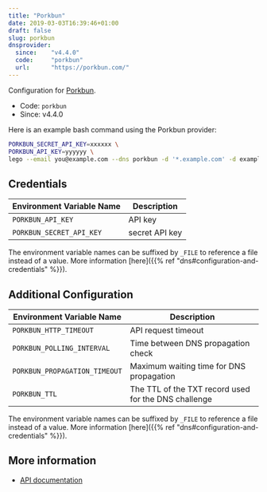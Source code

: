 ```yaml
---
title: "Porkbun"
date: 2019-03-03T16:39:46+01:00
draft: false
slug: porkbun
dnsprovider:
  since:    "v4.4.0"
  code:     "porkbun"
  url:      "https://porkbun.com/"
---
```


<!-- THIS DOCUMENTATION IS AUTO-GENERATED. PLEASE DO NOT EDIT. -->
<!-- providers/dns/porkbun/porkbun.toml -->
<!-- THIS DOCUMENTATION IS AUTO-GENERATED. PLEASE DO NOT EDIT. -->


Configuration for [Porkbun](https://porkbun.com/).


<!--more-->

- Code: `porkbun`
- Since: v4.4.0


Here is an example bash command using the Porkbun provider:

```bash
PORKBUN_SECRET_API_KEY=xxxxxx \
PORKBUN_API_KEY=yyyyyy \
lego --email you@example.com --dns porkbun -d '*.example.com' -d example.com run
```




## Credentials

| Environment Variable Name | Description |
|-----------------------|-------------|
| `PORKBUN_API_KEY` | API key |
| `PORKBUN_SECRET_API_KEY` | secret API key |

The environment variable names can be suffixed by `_FILE` to reference a file instead of a value.
More information [here]({{% ref "dns#configuration-and-credentials" %}}).


## Additional Configuration

| Environment Variable Name | Description |
|--------------------------------|-------------|
| `PORKBUN_HTTP_TIMEOUT` | API request timeout |
| `PORKBUN_POLLING_INTERVAL` | Time between DNS propagation check |
| `PORKBUN_PROPAGATION_TIMEOUT` | Maximum waiting time for DNS propagation |
| `PORKBUN_TTL` | The TTL of the TXT record used for the DNS challenge |

The environment variable names can be suffixed by `_FILE` to reference a file instead of a value.
More information [here]({{% ref "dns#configuration-and-credentials" %}}).




## More information

- [API documentation](https://porkbun.com/api/json/v3/documentation)

<!-- THIS DOCUMENTATION IS AUTO-GENERATED. PLEASE DO NOT EDIT. -->
<!-- providers/dns/porkbun/porkbun.toml -->
<!-- THIS DOCUMENTATION IS AUTO-GENERATED. PLEASE DO NOT EDIT. -->
